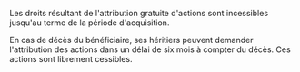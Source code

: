 Les droits résultant de l'attribution gratuite d'actions sont incessibles jusqu'au terme de la période d'acquisition.

En cas de décès du bénéficiaire, ses héritiers peuvent demander l'attribution des actions dans un délai de six mois à compter du décès. Ces actions sont librement cessibles.
